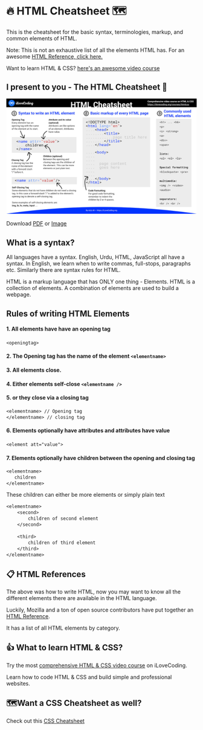 # 🔥 HTML Cheatsheet 🗺️
This is the cheatsheet for the basic syntax, terminologies, markup, and common elements of HTML.

Note: This is not an exhaustive list of all the elements HTML has. For an awesome [HTML Reference, click here.](https://developer.mozilla.org/en-US/docs/Web/HTML/Element)

Want to learn HTML & CSS? [here's an awesome video course](https://ilovecoding.org/courses/htmlcss2)

## I present to you - The HTML Cheatsheet 💪
[![HTML Cheatsheet](html-cheatsheet.jpg)](html-cheatsheet.pdf)

Download [PDF](html-cheatsheet.pdf) or [Image](html-cheatsheet.gif)

## What is a syntax?
All languages have a syntax. English, Urdu, HTML, JavaScript all have a syntax. In English, we learn when to write commas, full-stops, paragraphs etc. Similarly there are syntax rules for HTML.

HTML is a markup language that has ONLY one thing - Elements. HTML is a collection of elements. A combination of elements are used to build a webpage.



## Rules of writing HTML Elements

#### 1. All elements have have an opening tag
`<openingtag>`

#### 2. The Opening tag has the name of the element `<elementname>`

#### 3. All elements close.

#### 4. Either elements self-close `<elementname />`

#### 5. or they close via a closing tag 
```
<elementname> // Opening tag
</elementname> // closing tag
```

#### 6. Elements optionally have attributes and attributes have value 
`<element att="value">`

#### 7. Elements optionally have children between the opening and closing tag
```
<elementname>
   children
</elementname>
```

These children can either be more elements or simply plain text
```
<elementname>
    <second>
        children of second element
    </second>

    <third>
        children of third element
    </third>
</elementname>
```

## 📋 HTML References
The above was how to write HTML, now you may want to know all the different elements there are available in the HTML language.

Luckily, Mozilla and a ton of open source contributors have put together an [HTML Reference](https://developer.mozilla.org/en-US/docs/Web/HTML/Element).

It has a list of all HTML elements by category.

## 👍 What to learn HTML & CSS?

Try the most [comprehensive HTML & CSS video course](https://iloveoding.org/courses/htmlcss2) on iLoveCoding.

Learn how to code HTML & CSS and build simple and professional websites.

## 🗺️️️️️Want a CSS Cheatsheet as well?

Check out this [CSS Cheatsheet](https://github.com/iLoveCodingOrg/css-cheatsheet)

